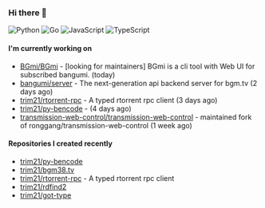 ### Hi there 👋

![Python](https://img.shields.io/badge/python-3670A0?style=for-the-badge&logo=python&logoColor=ffdd54)
![Go](https://img.shields.io/badge/go-%2300ADD8.svg?style=for-the-badge&logo=go&logoColor=white)
![JavaScript](https://img.shields.io/badge/javascript-%23323330.svg?style=for-the-badge&logo=javascript&logoColor=%23F7DF1E)
![TypeScript](https://img.shields.io/badge/typescript-%23007ACC.svg?style=for-the-badge&logo=typescript&logoColor=white)

#### I'm currently working on

- [BGmi/BGmi](https://github.com/BGmi/BGmi) - [looking for maintainers] BGmi is a cli tool with Web UI for subscribed bangumi. (today)
- [bangumi/server](https://github.com/bangumi/server) - The next-generation api backend server for bgm.tv (2 days ago)
- [trim21/rtorrent-rpc](https://github.com/trim21/rtorrent-rpc) - A typed rtorrent rpc client (3 days ago)
- [trim21/py-bencode](https://github.com/trim21/py-bencode) -  (4 days ago)
- [transmission-web-control/transmission-web-control](https://github.com/transmission-web-control/transmission-web-control) - maintained fork of ronggang/transmission-web-control (1 week ago)

#### Repositories I created recently

- [trim21/py-bencode](https://github.com/trim21/py-bencode)
- [trim21/bgm38.tv](https://github.com/trim21/bgm38.tv)
- [trim21/rtorrent-rpc](https://github.com/trim21/rtorrent-rpc) - A typed rtorrent rpc client
- [trim21/rdfind2](https://github.com/trim21/rdfind2)
- [trim21/got-type](https://github.com/trim21/got-type)
